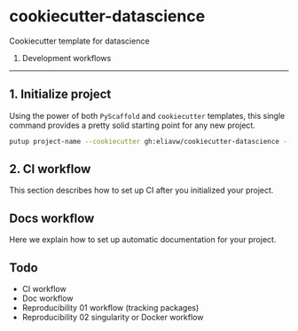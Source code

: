 # cookiecutter-datascience

Cookiecutter template for datascience

1. Development workflows
------------------------

## 1. Initialize project

Using the power of both `PyScaffold` and `cookiecutter` templates, this single command provides a pretty solid starting point for any new project.

```bash
putup project-name --cookiecutter gh:eliavw/cookiecutter-datascience --markdown --travis
```

## 2. CI workflow

This section describes how to set up CI after you initialized your project.

## Docs workflow

Here we explain how to set up automatic documentation for your project.

## 

## Todo

- CI workflow
- Doc workflow
- Reproducibility 01 workflow (tracking packages)
- Reproducibility 02 singularity or Docker workflow 
